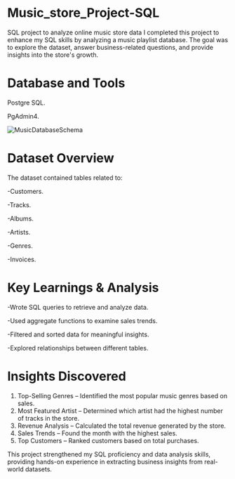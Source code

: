 # Music_store_Project-SQL
SQL project to analyze online music store data
I completed this project to enhance my SQL skills by analyzing a music playlist database. The goal was to explore the dataset, answer business-related questions, and provide insights into the store's growth.
# Database and Tools
Postgre SQL.

PgAdmin4.

![MusicDatabaseSchema](https://github.com/user-attachments/assets/91449339-bf41-4e11-9d58-6a194dc1015b)


# Dataset Overview
The dataset contained tables related to:

-Customers.

-Tracks.

-Albums.

-Artists.

-Genres.

-Invoices.

# Key Learnings & Analysis
-Wrote SQL queries to retrieve and analyze data.

-Used aggregate functions to examine sales trends.

-Filtered and sorted data for meaningful insights.

-Explored relationships between different tables.

# Insights Discovered
1. Top-Selling Genres – Identified the most popular music genres based on sales.
2. Most Featured Artist – Determined which artist had the highest number of tracks in the store.
3. Revenue Analysis – Calculated the total revenue generated by the store.
4. Sales Trends – Found the month with the highest sales.
5. Top Customers – Ranked customers based on total purchases.
   
This project strengthened my SQL proficiency and data analysis skills, providing hands-on experience in extracting business insights from real-world datasets.
